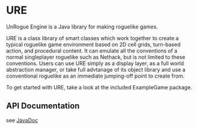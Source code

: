 # URE

UnRogue Engine is a Java library for making roguelike games.

URE is a class library of smart classes which work together to create a typical
roguelike game environment based on 2D cell grids, turn-based action, and procedural
content.  It can emulate all the conventions of a normal singleplayer roguelike such
as Nethack, but is not limited to these conventions.  Users can use URE simply as a
display layer, as a full world abstraction manager, or take full advtanage of its
object library and use a conventional roguelike as an immediate jumping-off point
to create from.

To get started with URE, take a look at the included ExampleGame package.


## API Documentation

see [JavaDoc](https://gilmore606.github.io/ure)
